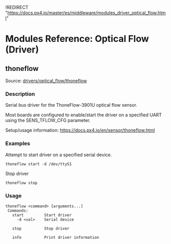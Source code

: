 !REDIRECT "https://docs.px4.io/master/es/middleware/modules_driver_optical_flow.html"

# Modules Reference: Optical Flow (Driver)
## thoneflow
Source: [drivers/optical_flow/thoneflow](https://github.com/PX4/Firmware/tree/master/src/drivers/optical_flow/thoneflow)


### Description

Serial bus driver for the ThoneFlow-3901U optical flow sensor.

Most boards are configured to enable/start the driver on a specified UART using the SENS_TFLOW_CFG parameter.

Setup/usage information: https://docs.px4.io/en/sensor/thoneflow.html

### Examples

Attempt to start driver on a specified serial device.
```
thoneflow start -d /dev/ttyS1
```
Stop driver
```
thoneflow stop
```

<a id="thoneflow_usage"></a>

### Usage
```
thoneflow <command> [arguments...]
 Commands:
   start         Start driver
     -d <val>    Serial device

   stop          Stop driver

   info          Print driver information
```
